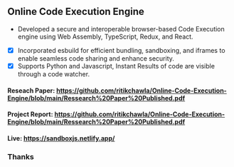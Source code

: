 ## Online Code Execution Engine

- Developed a secure and interoperable browser-based Code Execution engine using Web Assembly, TypeScript, Redux, and React.
- [X] Incorporated esbuild for efficient bundling, sandboxing, and iframes to enable seamless code sharing and enhance security.
- [X] Supports Python and Javascript, Instant Results of code are visible through a code watcher.

#### Reseach Paper: https://github.com/ritikchawla/Online-Code-Execution-Engine/blob/main/Ressearch%20Paper%20Published.pdf<br/>
#### Project Report: https://github.com/ritikchawla/Online-Code-Execution-Engine/blob/main/Ressearch%20Paper%20Published.pdf
#### Live: https://sandboxjs.netlify.app/<br/>


### Thanks
